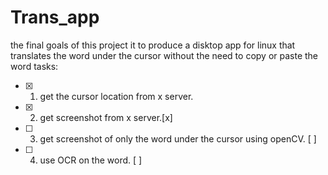 # Trans_app
the final goals of this project it to produce a disktop app for linux that translates the word under the cursor without the need to copy or paste the word 
tasks:
- [x] 1. get the cursor location from x server. 
- [x] 2. get screenshot from x server.[x]
- [ ] 3. get screenshot of only the word under the cursor using openCV. [ ]
- [ ] 4. use OCR on the word. [ ]
